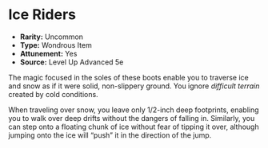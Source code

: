 # Ice Riders

- **Rarity:** Uncommon
- **Type:** Wondrous Item
- **Attunement:** Yes
- **Source:** Level Up Advanced 5e

The magic focused in the soles of these boots enable you to traverse ice and snow as if it were solid, non-slippery ground. You ignore _difficult terrain_  created by cold conditions.

When traveling over snow, you leave only 1/2-inch deep footprints, enabling you to walk over deep drifts without the dangers of falling in. Similarly, you can step onto a floating chunk of ice without fear of tipping it over, although jumping onto the ice will “push” it in the direction of the jump.

